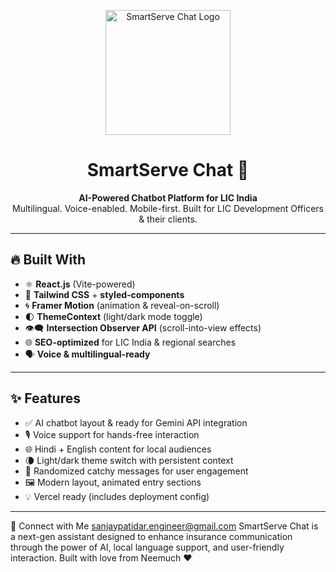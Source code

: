 <p align="center">
  <img src="https://sanjaybasket.s3.ap-south-1.amazonaws.com/smartserve-logo.png" alt="SmartServe Chat Logo" width="200"/>
</p>

<h1 align="center">SmartServe Chat 💬</h1>
<p align="center">
  <strong>AI-Powered Chatbot Platform for LIC India</strong><br>
  Multilingual. Voice-enabled. Mobile-first. Built for LIC Development Officers & their clients.
</p>

---

## 🔥 Built With

- ⚛️ **React.js** (Vite-powered)
- 🎨 **Tailwind CSS** + **styled-components**
- 🌀 **Framer Motion** (animation & reveal-on-scroll)
- 🌓 **ThemeContext** (light/dark mode toggle)
- 👁️‍🗨️ **Intersection Observer API** (scroll-into-view effects)
- 🌐 **SEO-optimized** for LIC India & regional searches
- 🗣️ **Voice & multilingual-ready**

---

## ✨ Features

- ✅ AI chatbot layout & ready for Gemini API integration
- 🎙️ Voice support for hands-free interaction
- 🌐 Hindi + English content for local audiences
- 🌘 Light/dark theme switch with persistent context
- 🧠 Randomized catchy messages for user engagement
- 🖼️ Modern layout, animated entry sections
- 💡 Vercel ready (includes deployment config)

---
💬 Connect with Me
sanjaypatidar.engineer@gmail.com
SmartServe Chat is a next-gen assistant designed to enhance insurance communication through the power of AI, local language support, and user-friendly interaction. Built with love from Neemuch ❤️


